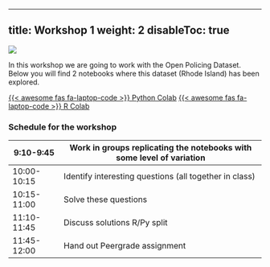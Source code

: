 
---
title: Workshop 1
weight: 2
disableToc: true
---

![](https://openpolicing.stanford.edu/img/logo_large_w_padding.png)

In this workshop we are going to work with the Open Policing Dataset. Below you will find 2 notebooks where this dataset (Rhode Island) has been explored.

[{{< awesome fas fa-laptop-code >}} Python Colab](https://colab.research.google.com/github/SDS-AAU/SDS-master/blob/master/M1/notebooks/data_exploration_case_py.ipynb)
[{{< awesome fas fa-laptop-code >}} R Colab](https://colab.research.google.com/github/SDS-AAU/SDS-master/blob/master/M1/notebooks/EDA_case_policing_R.ipynb)

### Schedule for the workshop

| 9:10-9:45   | Work in groups replicating the notebooks with some level of variation |
|-------------|-----------------------------------------------------------------------|
| 10:00-10:15 | Identify interesting questions (all together in class)                |
| 10:15-11:00 | Solve these questions                                                 |
| 11:10-11:45 | Discuss solutions R/Py split                                          |
| 11:45-12:00 | Hand out Peergrade assignment                                         |



<!-- 

**Follow along:**
* [{{< awesome fas fa-laptop-code >}} Slides DS in business](https://sdc-dataintelligence-slides-lfcnv834m.now.sh/?fbclid=IwAR2VGJqTma_ReJUqRZfV5KRz-2jHD1C009kjcmHSn2n7iST30BxC0V5oDj0#slide=1)


{{< tabs >}}

{{< tab name="1 - Current state">}}
<div>
  <h2>Data Science in business 1 - Current state</h2>
  {{< panopto "https://cbs.cloud.panopto.eu/Panopto/Pages/Viewer.aspx?id=dc8a48b8-4431-4589-ab4d-ac2300c433f6&fbclid=IwAR0QUrP9x8dc02a_RdjVC3PRAzfmkv7VLdS0_g0n6q2hBrD21gEnEgH6-JM">}}
</div>
  {{< /tab >}}

{{< tab name="2 - Intro ML">}}
<div>
  <h2>Data Science in business 2 - Introduction to Machine Learning</h2>
  {{< panopto "https://cbs.cloud.panopto.eu/Panopto/Pages/Viewer.aspx?id=e854a9b2-b1f7-4ac0-ae4e-ac2300c4343a&fbclid=IwAR1byNywE0qnmW1aMdK6KevugCeUL71VDNjUqHiI5PmuEsMCnWYjX9HUTrE">}}
</div>
  {{< /tab >}}

{{< tab name="3 - DS Teams">}}
<div>
  <h2>Data Science in business 3 -Team and Roles</h2>
  {{< panopto "https://cbs.cloud.panopto.eu/Panopto/Pages/Viewer.aspx?id=5199c047-790f-4477-87b5-ac2300c433c6&fbclid=IwAR1A4uqBGRj1DurW1bVcAbBKnALhhNEyulrh_LD7L5wuxb5oV1CdjPw1Uik">}}
</div>
  {{< /tab >}}

{{< /tabs >}}

-->